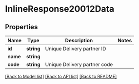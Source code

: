 # InlineResponse20012Data

## Properties
Name | Type | Description | Notes
------------ | ------------- | ------------- | -------------
**id** | **string** | Unique Delivery partner ID | 
**name** | **string** |  | 
**code** | **string** | Unique Delivery partner code | 

[[Back to Model list]](../../README.md#documentation-for-models) [[Back to API list]](../../README.md#documentation-for-api-endpoints) [[Back to README]](../../README.md)

